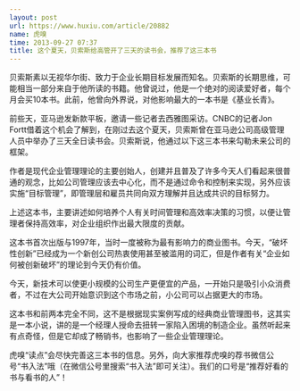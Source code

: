 ```yaml
---
layout: post
url: https://www.huxiu.com/article/20882
name: 虎嗅
time: 2013-09-27 07:37
title: 这个夏天，贝索斯给高管开了三天的读书会，推荐了这三本书
---
```

贝索斯素以无视华尔街、致力于企业长期目标发展而知名。贝索斯的长期思维，可能相当一部分来自于他所读的书籍。他曾说过，他是一个绝对的阅读爱好者，每个月会买10本书。此前，他曾向外界说，对他影响最大的一本书是《基业长青》。

前些天，亚马逊发新款平板，邀请一些记者去西雅图采访。CNBC的记者Jon Fortt借着这个机会了解到，在刚过去这个夏天，贝索斯曾在亚马逊公司高级管理人员中举办了三天全日读书会。贝索斯说，他通过以下这三本书来勾勒未来公司的框架。

作者是现代企业管理理论的主要创始人，创建并且普及了许多今天人们看起来很普通的观念，比如公司管理应该去中心化，而不是通过命令和控制来实现，另外应该实施“目标管理”，即管理层和雇员共同向双方理解并且达成共识的目标努力。

上述这本书，主要讲述如何培养个人有关时间管理和高效率决策的习惯，以便让管理者保持高效率，对企业组织作出最大限度的贡献。

这本书首次出版与1997年，当时一度被称为最有影响力的商业图书。今天，“破坏性创新”已经成为一个新创公司热衷使用甚至被滥用的词汇，但是作者有关“企业如何被创新破坏”的理论到今天仍有价值。

今天，新技术可以使更小规模的公司生产更便宜的产品，一开始只是吸引小众消费者，不过在大公司开始意识到这个市场之前，小公司可以占据更大的市场。

这本书和前两本完全不同，这不是根据现实案例写成的经典商业管理图书，这其实是一本小说，讲的是一个经理人授命去扭转一家陷入困境的制造企业。虽然听起来有点奇怪，但是它却成了畅销书，也影响了一些企业管理理论。

虎嗅“读点”会尽快完善这三本书的信息。另外，向大家推荐虎嗅的荐书微信公号“书入法”哦（在微信公号里搜索“书入法”即可关注）。我们的口号是“推荐好看的书与看书的人”！

